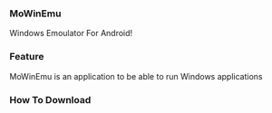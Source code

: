 ### MoWinEmu
<p>Windows Emoulator For Android!</p>

### Feature
<p>MoWinEmu is an application to be able to run Windows applications</p>

### How To Download

